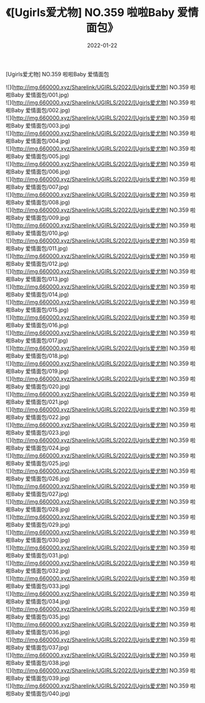 ﻿---
layout: post
title:  《[Ugirls爱尤物] NO.359 啦啦Baby 爱情面包》
date:   2022-01-22
img: http://img.660000.xyz/Sharelink/UGIRLS/2022/[Ugirls爱尤物] NO.359 啦啦Baby 爱情面包/000.jpg
categories: [美女, 清纯, 唯美]
---

[Ugirls爱尤物] NO.359 啦啦Baby 爱情面包

 ![](http://img.660000.xyz/Sharelink/UGIRLS/2022/[Ugirls爱尤物] NO.359 啦啦Baby 爱情面包/001.jpg) <br>![](http://img.660000.xyz/Sharelink/UGIRLS/2022/[Ugirls爱尤物] NO.359 啦啦Baby 爱情面包/002.jpg) <br>![](http://img.660000.xyz/Sharelink/UGIRLS/2022/[Ugirls爱尤物] NO.359 啦啦Baby 爱情面包/003.jpg) <br>![](http://img.660000.xyz/Sharelink/UGIRLS/2022/[Ugirls爱尤物] NO.359 啦啦Baby 爱情面包/004.jpg) <br>![](http://img.660000.xyz/Sharelink/UGIRLS/2022/[Ugirls爱尤物] NO.359 啦啦Baby 爱情面包/005.jpg) <br>![](http://img.660000.xyz/Sharelink/UGIRLS/2022/[Ugirls爱尤物] NO.359 啦啦Baby 爱情面包/006.jpg) <br>![](http://img.660000.xyz/Sharelink/UGIRLS/2022/[Ugirls爱尤物] NO.359 啦啦Baby 爱情面包/007.jpg) <br>![](http://img.660000.xyz/Sharelink/UGIRLS/2022/[Ugirls爱尤物] NO.359 啦啦Baby 爱情面包/008.jpg) <br>![](http://img.660000.xyz/Sharelink/UGIRLS/2022/[Ugirls爱尤物] NO.359 啦啦Baby 爱情面包/009.jpg) <br>![](http://img.660000.xyz/Sharelink/UGIRLS/2022/[Ugirls爱尤物] NO.359 啦啦Baby 爱情面包/010.jpg) <br>![](http://img.660000.xyz/Sharelink/UGIRLS/2022/[Ugirls爱尤物] NO.359 啦啦Baby 爱情面包/011.jpg) <br>![](http://img.660000.xyz/Sharelink/UGIRLS/2022/[Ugirls爱尤物] NO.359 啦啦Baby 爱情面包/012.jpg) <br>![](http://img.660000.xyz/Sharelink/UGIRLS/2022/[Ugirls爱尤物] NO.359 啦啦Baby 爱情面包/013.jpg) <br>![](http://img.660000.xyz/Sharelink/UGIRLS/2022/[Ugirls爱尤物] NO.359 啦啦Baby 爱情面包/014.jpg) <br>![](http://img.660000.xyz/Sharelink/UGIRLS/2022/[Ugirls爱尤物] NO.359 啦啦Baby 爱情面包/015.jpg) <br>![](http://img.660000.xyz/Sharelink/UGIRLS/2022/[Ugirls爱尤物] NO.359 啦啦Baby 爱情面包/016.jpg) <br>![](http://img.660000.xyz/Sharelink/UGIRLS/2022/[Ugirls爱尤物] NO.359 啦啦Baby 爱情面包/017.jpg) <br>![](http://img.660000.xyz/Sharelink/UGIRLS/2022/[Ugirls爱尤物] NO.359 啦啦Baby 爱情面包/018.jpg) <br>![](http://img.660000.xyz/Sharelink/UGIRLS/2022/[Ugirls爱尤物] NO.359 啦啦Baby 爱情面包/019.jpg) <br>![](http://img.660000.xyz/Sharelink/UGIRLS/2022/[Ugirls爱尤物] NO.359 啦啦Baby 爱情面包/020.jpg) <br>![](http://img.660000.xyz/Sharelink/UGIRLS/2022/[Ugirls爱尤物] NO.359 啦啦Baby 爱情面包/021.jpg) <br>![](http://img.660000.xyz/Sharelink/UGIRLS/2022/[Ugirls爱尤物] NO.359 啦啦Baby 爱情面包/022.jpg) <br>![](http://img.660000.xyz/Sharelink/UGIRLS/2022/[Ugirls爱尤物] NO.359 啦啦Baby 爱情面包/023.jpg) <br>![](http://img.660000.xyz/Sharelink/UGIRLS/2022/[Ugirls爱尤物] NO.359 啦啦Baby 爱情面包/024.jpg) <br>![](http://img.660000.xyz/Sharelink/UGIRLS/2022/[Ugirls爱尤物] NO.359 啦啦Baby 爱情面包/025.jpg) <br>![](http://img.660000.xyz/Sharelink/UGIRLS/2022/[Ugirls爱尤物] NO.359 啦啦Baby 爱情面包/026.jpg) <br>![](http://img.660000.xyz/Sharelink/UGIRLS/2022/[Ugirls爱尤物] NO.359 啦啦Baby 爱情面包/027.jpg) <br>![](http://img.660000.xyz/Sharelink/UGIRLS/2022/[Ugirls爱尤物] NO.359 啦啦Baby 爱情面包/028.jpg) <br>![](http://img.660000.xyz/Sharelink/UGIRLS/2022/[Ugirls爱尤物] NO.359 啦啦Baby 爱情面包/029.jpg) <br>![](http://img.660000.xyz/Sharelink/UGIRLS/2022/[Ugirls爱尤物] NO.359 啦啦Baby 爱情面包/030.jpg) <br>![](http://img.660000.xyz/Sharelink/UGIRLS/2022/[Ugirls爱尤物] NO.359 啦啦Baby 爱情面包/031.jpg) <br>![](http://img.660000.xyz/Sharelink/UGIRLS/2022/[Ugirls爱尤物] NO.359 啦啦Baby 爱情面包/032.jpg) <br>![](http://img.660000.xyz/Sharelink/UGIRLS/2022/[Ugirls爱尤物] NO.359 啦啦Baby 爱情面包/033.jpg) <br>![](http://img.660000.xyz/Sharelink/UGIRLS/2022/[Ugirls爱尤物] NO.359 啦啦Baby 爱情面包/034.jpg) <br>![](http://img.660000.xyz/Sharelink/UGIRLS/2022/[Ugirls爱尤物] NO.359 啦啦Baby 爱情面包/035.jpg) <br>![](http://img.660000.xyz/Sharelink/UGIRLS/2022/[Ugirls爱尤物] NO.359 啦啦Baby 爱情面包/036.jpg) <br>![](http://img.660000.xyz/Sharelink/UGIRLS/2022/[Ugirls爱尤物] NO.359 啦啦Baby 爱情面包/037.jpg) <br>![](http://img.660000.xyz/Sharelink/UGIRLS/2022/[Ugirls爱尤物] NO.359 啦啦Baby 爱情面包/038.jpg) <br>![](http://img.660000.xyz/Sharelink/UGIRLS/2022/[Ugirls爱尤物] NO.359 啦啦Baby 爱情面包/039.jpg) <br>![](http://img.660000.xyz/Sharelink/UGIRLS/2022/[Ugirls爱尤物] NO.359 啦啦Baby 爱情面包/040.jpg) <br>